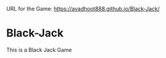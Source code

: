 URL for the Game: https://avadhoot888.github.io/Black-Jack/

# Black-Jack
This is a Black Jack Game
